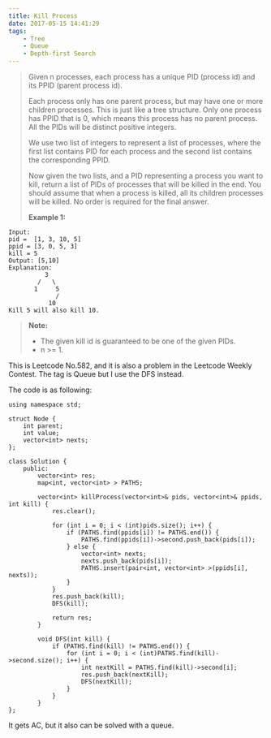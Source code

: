 ```yaml
---
title: Kill Process
date: 2017-05-15 14:41:29
tags:
    - Tree
    - Queue
    - Depth-first Search
---
```


> Given n processes, each process has a unique PID (process id) and its PPID (parent process id).
>
> Each process only has one parent process, but may have one or more children processes. This is just like a tree structure. Only one process has PPID that is 0, which means this process has no parent process. All the PIDs will be distinct positive integers.
>
> We use two list of integers to represent a list of processes, where the first list contains PID for each process and the second list contains the corresponding PPID.
>
> Now given the two lists, and a PID representing a process you want to kill, return a list of PIDs of processes that will be killed in the end. You should assume that when a process is killed, all its children processes will be killed. No order is required for the final answer.
>
> **Example 1:**
```
Input:
pid =  [1, 3, 10, 5]
ppid = [3, 0, 5, 3]
kill = 5
Output: [5,10]
Explanation:
          3
        /   \
       1     5
             /
           10
Kill 5 will also kill 10.
```
> **Note:**
> + The given kill id is guaranteed to be one of the given PIDs.
> + n >= 1.

<!--more-->

This is Leetcode No.582, and it is also a problem in the Leetcode Weekly Contest. The tag is Queue but I use the DFS instead.

The code is as following:

```
using namespace std;

struct Node {
    int parent;
    int value;
    vector<int> nexts;
};

class Solution {
    public:
        vector<int> res;
        map<int, vector<int> > PATHS;

        vector<int> killProcess(vector<int>& pids, vector<int>& ppids, int kill) {
            res.clear();

            for (int i = 0; i < (int)pids.size(); i++) {
                if (PATHS.find(ppids[i]) != PATHS.end()) {
                    PATHS.find(ppids[i])->second.push_back(pids[i]);
                } else {
                    vector<int> nexts;
                    nexts.push_back(pids[i]);
                    PATHS.insert(pair<int, vector<int> >(ppids[i], nexts));
                }
            }
            res.push_back(kill);
            DFS(kill);

            return res;
        }

        void DFS(int kill) {
            if (PATHS.find(kill) != PATHS.end()) {
                for (int i = 0; i < (int)PATHS.find(kill)->second.size(); i++) {
                    int nextKill = PATHS.find(kill)->second[i];
                    res.push_back(nextKill);
                    DFS(nextKill);
                }
            }
        }
};
```

It gets AC, but it also can be solved with a queue.
